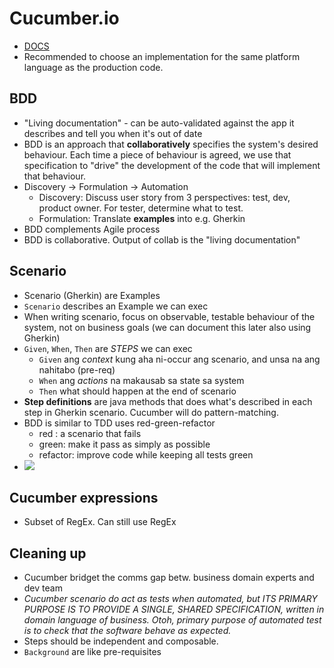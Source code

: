 # Cucumber.io
- [DOCS](https://cucumber.io/docs/cucumber/)
- Recommended to choose an implementation for the same platform language as the production code.

## BDD
- "Living documentation" - can be auto-validated against the app it describes and tell you when it's out of date
- BDD is an approach that **collaboratively** specifies the system's desired behaviour. Each time a piece of behaviour is agreed, we use that specification to "drive" the development of the code that will implement that behaviour.
- Discovery -> Formulation -> Automation
  - Discovery: Discuss user story from 3 perspectives: test, dev, product owner. For tester, determine what to test.
  - Formulation: Translate **examples** into e.g. Gherkin
- BDD complements Agile process
- BDD is collaborative. Output of collab is the "living documentation"

## Scenario
- Scenario (Gherkin) are Examples
- `Scenario` describes an Example we can exec
- When writing scenario, focus on observable, testable behaviour of the system, not on business goals (we can document this later also using Gherkin)
- `Given`, `When`, `Then` are *STEPS* we can exec
  - `Given` ang *context* kung aha ni-occur ang scenario, and unsa na ang nahitabo (pre-req)
  - `When` ang *actions* na makausab sa state sa system
  - `Then` what should happen at the end of scenario
- **Step definitions** are java methods that does what's described in each step in Gherkin scenario. Cucumber will do pattern-matching.
- BDD is similar to TDD uses red-green-refactor
  - red : a scenario that fails
  - green: make it pass as simply as possible
  - refactor: improve code while keeping all tests green
- ![](https://marcabraham.files.wordpress.com/2012/04/06_red_green_refactor.jpg)

## Cucumber expressions
- Subset of RegEx. Can still use RegEx 

## Cleaning up
- Cucumber bridget the comms gap betw. business domain experts and dev team
- *Cucumber scenario do act as tests when automated, but ITS PRIMARY PURPOSE IS TO PROVIDE A SINGLE, SHARED SPECIFICATION, written in domain language of business. Otoh, primary purpose of automated test is to check that the software behave as expected.*
- Steps should be independent and composable.
- `Background` are like pre-requisites
